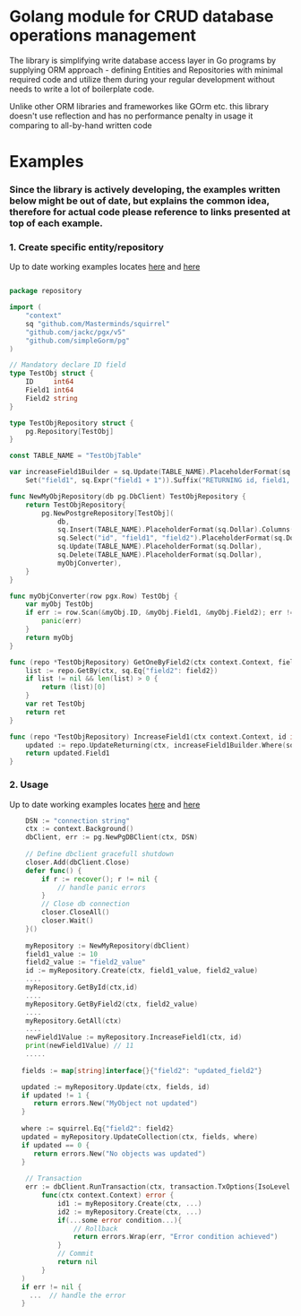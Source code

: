 # Golang module for CRUD database operations management

The library is simplifying write database access layer in Go programs 
by supplying ORM approach - defining Entities and Repositories with minimal required code 
and utilize them during your regular development without needs to write a lot of boilerplate code.

Unlike other ORM libraries and frameworkes like GOrm etc. this library doesn't use reflection and has no performance penalty in usage it comparing to all-by-hand written code 

# Examples
 
### Since the library is actively developing, the examples written below might be out of date, but explains the common idea, therefore for actual code please reference to links presented at top of each example.
  

### 1. Create specific entity/repository
Up to date working examples locates [here](internal/test/plain/plain_entity_repository.go) and [here](internal/test/one_to_many/test_repository)
``` go

package repository

import (
	"context"
	sq "github.com/Masterminds/squirrel"
	"github.com/jackc/pgx/v5"
	"github.com/simpleGorm/pg"
)

// Mandatory declare ID field
type TestObj struct {
	ID     int64
	Field1 int64
	Field2 string
}

type TestObjRepository struct {
	pg.Repository[TestObj]
}

const TABLE_NAME = "TestObjTable"

var increaseField1Builder = sq.Update(TABLE_NAME).PlaceholderFormat(sq.Dollar).
	Set("field1", sq.Expr("field1 + 1")).Suffix("RETURNING id, field1, field2")

func NewMyObjRepository(db pg.DbClient) TestObjRepository {
	return TestObjRepository{
		pg.NewPostgreRepository[TestObj](
			db,
			sq.Insert(TABLE_NAME).PlaceholderFormat(sq.Dollar).Columns("field1", "field2"),
			sq.Select("id", "field1", "field2").PlaceholderFormat(sq.Dollar).From(TABLE_NAME),
			sq.Update(TABLE_NAME).PlaceholderFormat(sq.Dollar),
			sq.Delete(TABLE_NAME).PlaceholderFormat(sq.Dollar),
			myObjConverter),
	}
}

func myObjConverter(row pgx.Row) TestObj {
	var myObj TestObj
	if err := row.Scan(&myObj.ID, &myObj.Field1, &myObj.Field2); err != nil {
		panic(err)
	}
	return myObj
}

func (repo *TestObjRepository) GetOneByField2(ctx context.Context, field2 string) TestObj {
	list := repo.GetBy(ctx, sq.Eq{"field2": field2})
	if list != nil && len(list) > 0 {
		return (list)[0]
	}
	var ret TestObj
	return ret
}

func (repo *TestObjRepository) IncreaseField1(ctx context.Context, id int64) int64 {
	updated := repo.UpdateReturning(ctx, increaseField1Builder.Where(sq.Eq{"id": id}))
	return updated.Field1
}

```
### 2. Usage
Up to date working examples locates [here](internal/test/plain/plain_entity_test.go) and [here](internal/test/one_to_many/one_to_many_entity_test.go)
``` go
    DSN := "connection string"
    ctx := context.Background()
    dbClient, err := pg.NewPgDBClient(ctx, DSN)
    
    // Define dbclient gracefull shutdown
    closer.Add(dbClient.Close)
    defer func() {
        if r := recover(); r != nil {
            // handle panic errors
        }
        // Close db connection
        closer.CloseAll()
        closer.Wait()
    }()
	
    myRepository := NewMyRepository(dbClient)
    field1_value := 10
    field2_value := "field2_value"
    id := myRepository.Create(ctx, field1_value, field2_value)
    ....
    myRepository.GetById(ctx,id)
    ....
    myRepository.GetByField2(ctx, field2_value)
    ....
    myRepository.GetAll(ctx)
    ....
    newField1Value := myRepository.IncreaseField1(ctx, id)
    print(newField1Value) // 11
    .....
    
   fields := map[string]interface{}{"field2": "updated_field2"}

   updated := myRepository.Update(ctx, fields, id)
   if updated != 1 {
      return errors.New("MyObject not updated")
   }
   
   where := squirrel.Eq{"field2": field2}
   updated = myRepository.UpdateCollection(ctx, fields, where)
   if updated == 0 {
      return errors.New("No objects was updated")
   }
    
    // Transaction
    err := dbClient.RunTransaction(ctx, transaction.TxOptions{IsoLevel: transaction.ReadCommitted},
		func(ctx context.Context) error {
			id1 := myRepository.Create(ctx, ...)
			id2 := myRepository.Create(ctx, ...)
			if(...some error condition...){
			    // Rollback
			    return errors.Wrap(err, "Error condition achieved")
			}
			// Commit
			return nil
		}
   )
   if err != nil {
     ...  // handle the error
   }
```
